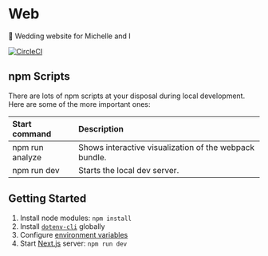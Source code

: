 # Web

💍 Wedding website for Michelle and I

[![CircleCI](https://circleci.com/gh/joncursi/web.svg?style=shield)](https://circleci.com/gh/joncursi/web)

## npm Scripts

There are lots of npm scripts at your disposal during local development.
Here are some of the more important ones:

| Start command   | Description                                            |
|:--------------- |:------------------------------------------------------ |
| npm run analyze | Shows interactive visualization of the webpack bundle. |
| npm run dev     | Starts the local dev server.                           |

## Getting Started

1. Install node modules: `npm install`
2. Install [`dotenv-cli`](https://www.npmjs.com/package/dotenv-cli) globally
3. Configure [environment variables](https://github.com/joncursi/yingyang/blob/master/.env.example)
4. Start [Next.js](https://github.com/zeit/next.js/) server: `npm run dev`

